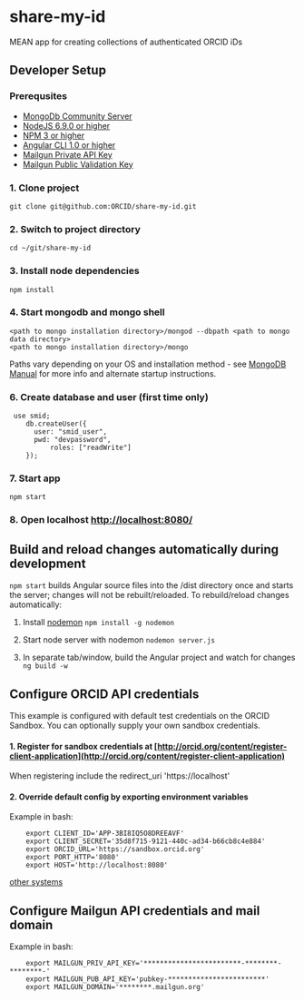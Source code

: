 # share-my-id
MEAN app for creating collections of authenticated ORCID iDs 

## Developer Setup
### Prerequsites
- [MongoDb Community Server](https://www.mongodb.com/download-center#community)
- [NodeJS 6.9.0 or higher](https://nodejs.org/en/)
- [NPM 3 or higher](https://www.npmjs.com/get-npm)
- [Angular CLI 1.0 or higher](https://github.com/angular/angular-cli)
- [Mailgun Private API Key](https://help.mailgun.com/hc/en-us/articles/203380100-Where-can-I-find-my-API-key-and-SMTP-credentials-)
- [Mailgun Public Validation Key](https://help.mailgun.com/hc/en-us/articles/203380100-Where-can-I-find-my-API-key-and-SMTP-credentials-)

### 1. Clone project

```git clone git@github.com:ORCID/share-my-id.git```

### 2. Switch to project directory

```cd ~/git/share-my-id```

### 3. Install node dependencies

```npm install```

### 4. Start mongodb and mongo shell

    <path to mongo installation directory>/mongod --dbpath <path to mongo data directory>
    <path to mongo installation directory>/mongo

Paths vary depending on your OS and installation method - see [MongoDB Manual](https://docs.mongodb.com/manual) for more info and alternate startup instructions.

### 6. Create database and user (first time only)

     use smid;
        db.createUser({
          user: "smid_user",
          pwd: "devpassword",
              roles: ["readWrite"]
        });

### 7. Start app

```npm start```

### 8. Open localhost [http://localhost:8080/](http://localhost:8080/)

## Build and reload changes automatically during development

```npm start``` builds Angular source files into the /dist directory once and starts the server; changes will not be rebuilt/reloaded. To rebuild/reload changes automatically:

1. Install [nodemon](https://github.com/remy/nodemon)
```npm install -g nodemon```

2. Start node server with nodemon
```nodemon server.js```

3. In separate tab/window, build the Angular project and watch for changes
```ng build -w```

## Configure ORCID API credentials

This example is configured with default test credentials on the ORCID Sandbox. You can optionally supply your own sandbox credentials.

#### 1. Register for sandbox credentials at [http://orcid.org/content/register-client-application](http://orcid.org/content/register-client-application)

When registering include the redirect_uri 'https://localhost'

#### 2. Override default config by exporting environment variables

Example in bash:

        export CLIENT_ID='APP-3BI8IQ5O8DREEAVF'
        export CLIENT_SECRET='35d8f715-9121-440c-ad34-b66cb8c4e884'
        export ORCID_URL='https://sandbox.orcid.org'
        export PORT_HTTP='8080'
        export HOST='http://localhost:8080'

[other systems](https://www.schrodinger.com/kb/1842)

## Configure Mailgun API credentials and mail domain

Example in bash:

        export MAILGUN_PRIV_API_KEY='************************-********-********-'
        export MAILGUN_PUB_API_KEY='pubkey-************************'
        export MAILGUN_DOMAIN='********.mailgun.org'